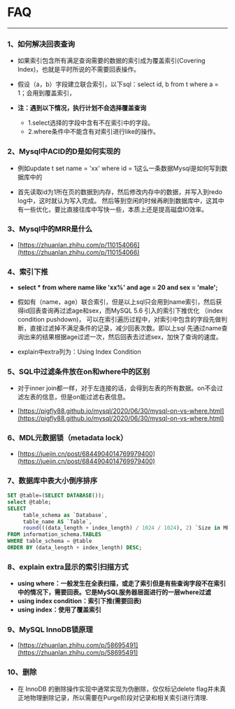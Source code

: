 # FAQ
---

### 1、如何解决回表查询

* 如果索引包含所有满足查询需要的数据的索引成为覆盖索引(Covering Index)，也就是平时所说的不需要回表操作。

* 假设（a，b）字段建立联合索引，以下sql：select id, b from t where a = 1；会用到覆盖索引，

* **注：遇到以下情况，执行计划不会选择覆盖查询**
  * 1.select选择的字段中含有不在索引中的字段。
  * 2.where条件中不能含有对索引进行like的操作。

### 2、Mysql中ACID的D是如何实现的
* 例如update t set name = 'xx' where id = 1这么一条数据Mysql是如何写到数据库中的

* 首先读取id为1所在页的数据到内存，然后修改内存中的数据，并写入到redo log中，这时就认为写入完成。
然后等到空闲的时候再刷到数据库中，这其中有一些优化，要比直接往库中写快一些，本质上还是提高磁盘IO效率。

### 3、Mysql中的MRR是什么
* [https://zhuanlan.zhihu.com/p/110154066](https://zhuanlan.zhihu.com/p/110154066)

### 4、索引下推

* **select * from where name like 'xx%' and age = 20 and sex = 'male';**

* 假如有（name，age）联合索引，但是以上sql只会用到name索引，然后获得id回表查询再过滤age和sex，而MySQL 5.6 引入的索引下推优化
（index condition pushdown)， 可以在索引遍历过程中，对索引中包含的字段先做判断，直接过滤掉不满足条件的记录，减少回表次数。即以上sql
先通过name查询出来的结果根据age过滤一次，然后回表去过滤sex，加快了查询的速度。

* explain中extra列为：Using Index Condition

### 5、SQL中过滤条件放在on和where中的区别
* 对于inner join都一样，对于左连接的话，会得到左表的所有数据。on不会过滤左表的信息，但是on能过滤右表信息。

* [https://pigfly88.github.io/mysql/2020/06/30/mysql-on-vs-where.html](https://pigfly88.github.io/mysql/2020/06/30/mysql-on-vs-where.html)

### 6、MDL元数据锁（metadata lock）
* [https://juejin.cn/post/6844904014769979400](https://juejin.cn/post/6844904014769979400)

### 7、数据库中表大小倒序排序
```sql
SET @table=(SELECT DATABASE());
select @table;
SELECT
     table_schema as `Database`,
     table_name AS `Table`,
     round(((data_length + index_length) / 1024 / 1024), 2) `Size in MB`
FROM information_schema.TABLES
WHERE table_schema = @table
ORDER BY (data_length + index_length) DESC;
```

### 8、explain extra显示的索引扫描方式
* **using where：一般发生在全表扫描，或走了索引但是有些查询字段不在索引中的情况下，需要回表。它是MySQL服务器层面进行的一层where过滤**
* **using index condition：索引下推(需要回表)**
* **using index：使用了覆盖索引**

### 9、MySQL InnoDB锁原理
* [https://zhuanlan.zhihu.com/p/58695491](https://zhuanlan.zhihu.com/p/58695491)

### 10、删除
* 在 InnoDB 的删除操作实现中通常实现为伪删除，仅仅标记delete flag并未真正地物理删除记录，所以需要在Purge阶段对记录和相关索引进行清理.